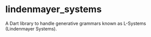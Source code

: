 # lindenmayer_systems

A Dart library to handle generative grammars known as L-Systems (Lindenmayer Systems).
